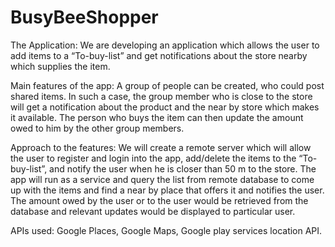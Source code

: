 # BusyBeeShopper
The Application: We are developing an application which allows the user to add items to a “To-buy-list” and get notifications about the store nearby which supplies the item.

Main features of the app: A group of people can be created, who could post shared items. In such a case, the group member who is close to the store will get a notification about the product and the near by store which makes it available. The person who buys the item can then update the amount owed to him by the other group members.

Approach to the features: We will create a remote server which will allow the user to register and login into the app, add/delete the items to the “To-buy-list”, and notify the user when he is closer than 50 m to the store. The app will run as a service and query the list from remote database to come up with the items and find a near by place that offers it and notifies the user. The amount owed by the user or to the user would be retrieved from the database and relevant updates would be displayed to particular user.

APIs used: Google Places, Google Maps, Google play services location API.
